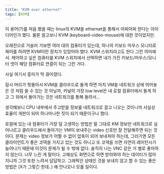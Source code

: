 ```yaml
---
title: "KVM over ethernet"
tags: [KVM]
---
```


이 용어(?)를 처음 봤을 때는 linux의 KVM을 ethernet을 통해서 어찌어찌 한다는 아이디어인가 했다. 물론 알고보니 KVM (keyboard-video-mouse)에 대한 것이었지만. 

오래전으로 거슬러 가보면 여러 대의 컴퓨터가 있는데, 하나의 키보드 마우스 모니터로 제어를 하려면 KVM이란 장치가 있었어야 했다. KVM 스위치라고도 한다 그런 의미에서. 제어하고 싶은 컴퓨터를 KVM 스위치에서 선택하면 내가 가진 키보드/마우스/모니터 셋이 해당 컴퓨터로 연결이 되는 그런 거다.

사실 여기서 흥미가 딱 끊어졌다.

잠시 머리가 헛돌아서 KVM을 클라우드로 돌게 하면 마치 VM을 네트워크 상에 띄어놓은 것 처럼 쓸 수 있는 것 아닐까, 커널의 가장 low level은 내 로컬 컴퓨터에서 돌게 하고 그 위에서 돌아가는 것은 네트워크를 통해 돌려서...

생각해보니 CPU 내부에서 주고받을 정보를 네트워크로 끌고 나오는 것이니까 사실상 효율이 개판이 되어 하나마나한 짓이 되기 때문이구나 했다. 

로컬에 있는 내 컴퓨터가 가장 덜 고생하는 방법은 말 그대로 KM 정보만 네트워크로 실어나르고 클라우드에서 돌아가는 VM이 보내주는 video 신호만 잘 전달해주면 되는 것이다. 문제는 video 정보가 어쩔 수 없이 압축이 되어 보내져야 하는데, 그러기엔 모든 클라이언트가 좋은 코덱을 가지고 있는 것도 아니고 또 코덱을 쓰면 자연히 레이턴시가 늘어나기 때문에 이것이 문제가 될 수 밖에 없다. 솔직히 나는 VNC 같은 거 별로 좋아하지 않는다. 너무 느린 게 탈이다. 고해상도 화면으로 하면 받아와야 하는 데이터가 많아지니까 그것 또한 느려서 답답하고. 그래픽인 상태인 것을 보내지 않고 할 수 있는 좋은 방법은 (X가 그렇긴 한데..) 왜 안나오나 모를 일이다.